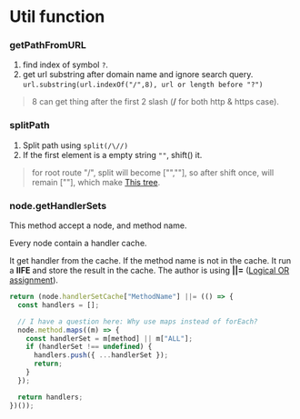# Util function

### getPathFromURL

1. find index of symbol `?`.
2. get url substring after domain name and ignore search query.
   `url.substring(url.indexOf("/",8), url or length before "?")`

> 8 can get thing after the first 2 slash (**/** for both http & https case).

### splitPath

1. Split path using `split(/\//)`
2. If the first element is a empty string `""`, shift() it.

> for root route "/", split will become ["",""], so after shift once, will remain [""], which make [This tree](./images/slash_route.png).

### node.getHandlerSets

This method accept a node, and method name.

Every node contain a handler cache.

It get handler from the cache. If the method name is not in the cache. It run a **IIFE** and store the result in the cache. The author is using **||=** ([Logical OR assignment](https://developer.mozilla.org/en-US/docs/Web/JavaScript/Reference/Operators/Logical_OR_assignment)).

```ts
return (node.handlerSetCache["MethodName"] ||= (() => {
  const handlers = [];

  // I have a question here: Why use maps instead of forEach?
  node.method.maps((m) => {
    const handlerSet = m[method] || m["ALL"];
    if (handlerSet !== undefined) {
      handlers.push({ ...handlerSet });
      return;
    }
  });

  return handlers;
})());
```

